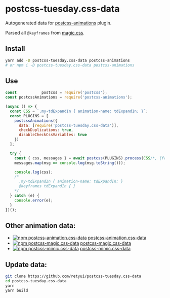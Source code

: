 # postcss-tuesday.css-data

Autogenerated data for [postcss-animations](https://github.com/retyui/postcss-animations) plugin.

Parsed all `@keyframes` from [magic.css](https://minimamente.com/example/magic_animations/).

## Install

```bash
yarn add -D postcss-tuesday.css-data postcss-animations
# or npm i -D postcss-tuesday.css-data postcss-animations
```

## Use

```js
const           postcss = require('postcss');
const postcssAnimations = require('postcss-animations');

(async () => {
  const CSS = `.my-tdExpandIn { animation-name: tdExpandIn; }`;
  const PLUGINS = [
    postcssAnimations({
      data: [require('postcss-tuesday.css-data')],
      checkDuplications: true,
      disableCheckCssVariables: true
    })
  ];

  try {
    const { css, messages } = await postcss(PLUGINS).process(CSS/*, {from,to}*/);
    messages.map(msg => console.log(msg.toString()));

    console.log(css);
    /*
      .my-tdExpandIn { animation-name: tdExpandIn; }
      @keyframes tdExpandIn { }
    */
  } catch (e) {
    console.error(e);
  }
})();
```

## Other animation data:

* [![npm postcss-animation.css-data](https://img.shields.io/npm/dm/postcss-animation.css-data.svg)](https://www.npmjs.com/package/postcss-animation.css-data) [postcss-animation.css-data](https://github.com/retyui/postcss-animation.css-data)
* [![npm postcss-magic.css-data](https://img.shields.io/npm/dm/postcss-magic.css-data.svg)](https://www.npmjs.com/package/postcss-magic.css-data) [postcss-magic.css-data](https://github.com/retyui/postcss-magic.css-data)
* [![npm postcss-mimic.css-data](https://img.shields.io/npm/dm/postcss-mimic.css-data.svg)](https://www.npmjs.com/package/postcss-mimic.css-data) [postcss-mimic.css-data](https://github.com/retyui/postcss-mimic.css-data)

## Update data:

```bash
git clone https://github.com/retyui/postcss-tuesday.css-data
cd postcss-tuesday.css-data
yarn
yarn build
```